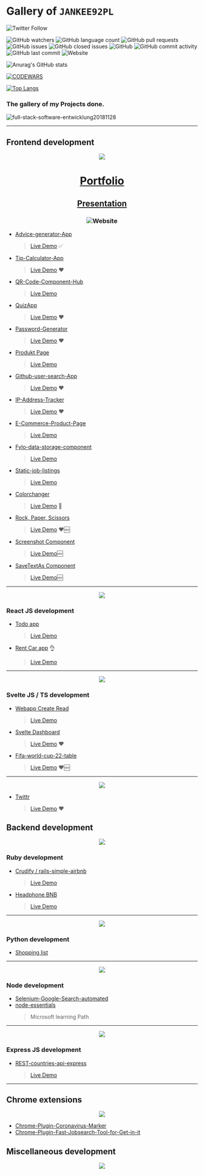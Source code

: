 # Gallery of ```JANKEE92PL```

<img alt="Twitter Follow" src="https://img.shields.io/twitter/follow/JANKEE92PL?style=social">

![GitHub watchers](https://img.shields.io/github/watchers/Jankee92pl/Gallery?style=social)
![GitHub language count](https://img.shields.io/github/languages/count/Jankee92pl/gallery)
![GitHub pull requests](https://img.shields.io/github/issues-pr/JANKEE92PL/Gallery)
![GitHub issues](https://img.shields.io/github/issues-raw/jankee92pl/gallery)
![GitHub closed issues](https://img.shields.io/github/issues-closed-raw/JANKEE92PL/Gallery)
![GitHub](https://img.shields.io/github/license/jankee92pl/gallery)
![GitHub commit activity](https://img.shields.io/github/commit-activity/w/jankee92pl/gallery)
![GitHub last commit](https://img.shields.io/github/last-commit/jankee92pl/gallery)
![Website](https://img.shields.io/website?up_message=online&url=https%3A%2F%2Fjankee92pl.github.io%2FPortfolio%2F)

![Anurag's GitHub stats](https://github-readme-stats.vercel.app/api?username=jankee92pl&show_icons=true&theme=tokyonight)

[![CODEWARS](https://www.codewars.com/users/JANKEE92PL/badges/large)](https://www.codewars.com/users/JANKEE92PL)

[![Top Langs](https://github-readme-stats.vercel.app/api/top-langs/?username=jankee92pl&layout=compact)](https://github.com/anuraghazra/github-readme-stats)


### The gallery of my Projects done. 

![full-stack-software-entwicklung20181128](https://user-images.githubusercontent.com/65852150/155228557-96af6e64-62aa-4188-a688-b2dbe1674504.jpg)

<hr>

## Frontend development

<p align="center"><img src="https://user-images.githubusercontent.com/65852150/154863102-f2cba342-d4ea-4817-8357-20c97f0561fe.png" <p/>

# <p align="center">[Portfolio](https://jankee92pl.github.io/Portfolio/)<p/>

## <p align="center">[Presentation](https://docs.google.com/presentation/d/e/2PACX-1vSjGeRac3OytJuNNpxMawLUZ4Klcbjgh23LfnLp7Ht4K2bVSeX62d_hiMZTSxk4bADAWyB6malPV7ZT/pub?start=false&loop=false&delayms=3000&slide=id.gc6f80d1ff_0_0)<p/>
 
### <p align="center">![Website](https://img.shields.io/website?up_message=online&url=https%3A%2F%2Fjankee92pl.github.io%2FPortfolio%2F)<p/>

* [Advice-generator-App](https://github.com/JANKEE92PL/Advice-generator-App)
  > [Live Demo](  https://jankee92pl.github.io/Advice-generator-App/)  ✅
* [Tip-Calculator-App](https://github.com/JANKEE92PL/Tip-Calculator-App)
  > [Live Demo](https://jankee92pl.github.io/Tip-Calculator-App/) ❤️
* [QR-Code-Component-Hub](https://github.com/JANKEE92PL/QR-Code-Component-Hub)
  > [Live Demo](https://jankee92pl.github.io/QR-Code-Component-Hub/)
* [QuizApp](https://github.com/JANKEE92PL/QuizApp)
  > [Live Demo](https://jankee92pl.github.io/QuizApp/) ❤️
* [Password-Generator](https://github.com/JANKEE92PL/Password-Generator)
  > [Live Demo](https://jankee92pl.github.io/Password-Generator/Random%20Password%20Generator/)  ❤️
* [Produkt Page](https://github.com/JANKEE92PL/product)
  > [Live Demo](https://jankee92pl.github.io/product/)
* [Github-user-search-App](https://github.com/JANKEE92PL/Github-user-search-App)
  > [Live Demo](https://jankee92pl.github.io/Github-user-search-App/) ❤️
* [IP-Address-Tracker](https://github.com/JANKEE92PL/IP-Address-Tracker)
  > [Live Demo](https://jankee92pl.github.io/IP-Address-Tracker/) ❤️
* [E-Commerce-Product-Page](https://github.com/JANKEE92PL/ecommerce-product-page)
  > [Live Demo](https://jankee92pl.github.io/ecommerce-product-page/)
* [Fylo-data-storage-component](https://github.com/JANKEE92PL/fylo-data-storage-component)
  > [Live Demo](https://jankee92pl.github.io/fylo-data-storage-component/)
* [Static-job-listings](https://github.com/JANKEE92PL/static-job-listings)
  > [Live Demo](https://jankee92pl.github.io/static-job-listings/)
* [Colorchanger](https://github.com/JANKEE92PL/colorchanger/tree/master)
  > [Live Demo](https://jankee92pl.github.io/colorchanger/) 🍴
* [Rock, Paper, Scissors](https://github.com/JANKEE92PL/rock-paper-scissors-master)
  > [Live Demo](https://jankee92pl.github.io/rock-paper-scissors-master/) ❤️🆕
* [Screenshot Component](https://github.com/JANKEE92PL/screenshot)
  > [Live Demo](https://jankee92pl.github.io/screenshot/)🆕
* [SaveTextAs Component](https://github.com/JANKEE92PL/SaveTextAs)
  > [Live Demo](https://jankee92pl.github.io/SaveTextAs/)🆕
<hr>

<p align="center"> <img src="https://user-images.githubusercontent.com/65852150/168619127-bd26efbd-8acb-43b9-a6fe-9938607801ee.png" <p/>
 
### React JS development
 * [Todo app](https://github.com/JANKEE92PL/todoapp)
   > [Live Demo](https://jankee92pl.github.io/todoapp/)
   
 * [Rent Car app](https://github.com/JANKEE92PL/rent-a-car) 👌
   > [Live Demo](   https://rent-a-car-topaz.vercel.app/)

<hr>

<p align="center"> <img src="https://user-images.githubusercontent.com/65852150/180411897-0f635532-c8f2-4270-8833-891b756b0c12.png" <p/>
 
 ### Svelte JS / TS development
 * [Webapp Create Read](https://github.com/JANKEE92PL/webapp-create-read/)
   > [Live Demo](https://webapp-ceate-read.vercel.app/)
 * [Svelte Dashboard](https://github.com/JANKEE92PL/dashboard/blob/master/README.md)
   > [Live Demo](https://svelte-dashboar-sj.surge.sh/#/tabelle) ❤️
 * [Fifa-world-cup-22-table](https://github.com/JANKEE92PL/Fifa-world-cup-22-table)
   > [Live Demo](https://jankee92pl.github.io/Fifa-world-cup-22-table/) ❤️🆕 
   
 <hr>
 
 <p align="center"> <img src="https://user-images.githubusercontent.com/65852150/181611968-b8c25e07-536f-48eb-b557-377c59db7f26.png" <p/>
 
 * [Twittr](https://github.com/JANKEE92PL/svelte-kit-Twittr)
   > [Live Demo](https://svelte-kit-twittr.vercel.app/) ❤️

## Backend development
<p align="center"> <img src="https://user-images.githubusercontent.com/65852150/154863240-4b143256-9073-494d-9f92-e2687e022839.png" <p/>
  
### Ruby development 
  
* [Crudify / rails-simple-airbnb](https://github.com/JANKEE92PL/rails-simple-airbnb)
  > [Live Demo](https://crudify187.herokuapp.com/)
* [Headphone BNB](  https://github.com/arman-aminzadeh/HEADPHONE_BNB)
  > [Live Demo](https://headphone-bnb-arman-aminzadeh.herokuapp.com/)
  
<hr>

<p align="center"> <img src="https://user-images.githubusercontent.com/65852150/176418176-8a62751d-38ea-4645-9912-2cbe621b0931.png"<p/> 
 
### Python development

* [Shopping list](https://github.com/JANKEE92PL/shopping_list)

 
 <hr>
 
<p align="center"> <img src="https://user-images.githubusercontent.com/65852150/154863996-779fefb7-8570-4fea-a8b2-9f0e958d3808.png" <p/>
  
### Node development

* [Selenium-Google-Search-automated](https://github.com/JANKEE92PL/Selenium-Google-Search-automated)
* [node-essentials](https://github.com/JANKEE92PL/node-essentials)
  > Microsoft learning Path
 
<hr>

<p align="center"> <img src="https://user-images.githubusercontent.com/65852150/167722109-da80b10e-434c-4346-9d7d-a86e8c04cb9a.png" <p/>

### Express JS development
 * [REST-countries-api-express](https://github.com/JANKEE92PL/rest-countries-api-express)
   > [Live Demo](https://jankee92pl.github.io/rest-countries-api-express/)
 
<hr>

## Chrome extensions
<p align="center"> <img src="https://user-images.githubusercontent.com/65852150/154863795-6e1785a3-ed66-49ca-b311-2f9dc68e5fc1.jpg" <p/>
  

* [Chrome-Plugin-Coronavirus-Marker](https://github.com/JANKEE92PL/Chrome-Plugin-Coronavirus-Marker)
* [Chrome-Plugin-Fast-Jobsearch-Tool-for-Get-in-it](https://github.com/JANKEE92PL/Fast-Jobsearch-Tool-for-Get-in-it)
  
## Miscellaneous development
  
<p align="center"> <img src="https://user-images.githubusercontent.com/65852150/154865345-c8374f83-85a9-4267-89b7-a58afd0c3b64.png" <p/>
